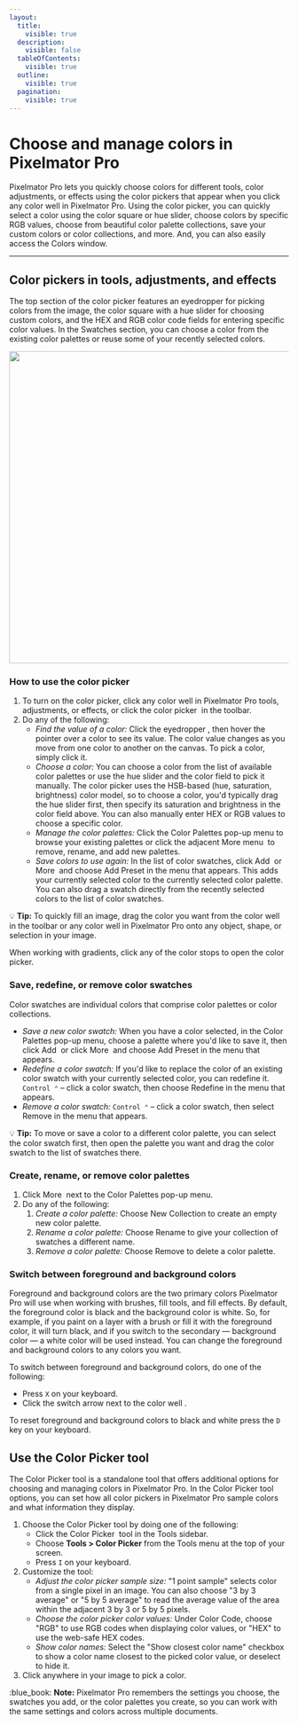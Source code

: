 ```yaml
---
layout:
  title:
    visible: true
  description:
    visible: false
  tableOfContents:
    visible: true
  outline:
    visible: true
  pagination:
    visible: true
---
```


# Choose and manage colors in Pixelmator Pro

Pixelmator Pro lets you quickly choose colors for different tools, color adjustments, or effects using the color pickers that appear when you click any color well in Pixelmator Pro. Using the color picker, you can quickly select a color using the color square or hue slider, choose colors by specific RGB values, choose from beautiful color palette collections, save your custom colors or color collections, and more. And, you can also easily access the Colors window.

***

## Color pickers in tools, adjustments, and effects

The top section of the color picker features an eyedropper for picking colors from the image, the color square with a hue slider for choosing custom colors, and the HEX and RGB color code fields for entering specific color values. In the Swatches section, you can choose a color from the existing color palettes or reuse some of your recently selected colors.

<div align="left">

<img src="https://help.pixelmator.com/pixelmator-pro/3.5/assets/English/1604751877000.png" alt="" width="563">

</div>

### How to use the color picker

1. To turn on the color picker, click any color well in Pixelmator Pro tools, adjustments, or effects, or click the color picker <img src="https://help.pixelmator.com/pixelmator-pro/3.5/assets/English/1623920552000.png" alt="" data-size="line"> in the toolbar.
2. Do any of the following:
   * _Find the value of a color:_ Click the eyedropper <img src="https://help.pixelmator.com/pixelmator-pro/3.5/assets/English/1585123131000.png" alt="" data-size="line">, then hover the pointer over a color to see its value. The color value changes as you move from one color to another on the canvas. To pick a color, simply click it.
   * _Choose a color:_ You can choose a color from the list of available color palettes or use the hue slider and the color field to pick it manually. The color picker uses the HSB-based (hue, saturation, brightness) color model, so to choose a color, you'd typically drag the hue slider first, then specify its saturation and brightness in the color field above. You can also manually enter HEX or RGB values to choose a specific color.
   * _Manage the color palettes:_ Click the Color Palettes pop-up menu to browse your existing palettes or click the adjacent More menu <img src="https://help.pixelmator.com/pixelmator-pro/3.5/assets/English/1604752027000.png" alt="" data-size="line"> to remove, rename, and add new palettes.
   * _Save colors to use again:_ In the list of color swatches, click Add <img src="https://help.pixelmator.com/pixelmator-pro/3.5/assets/English/1579274394000.png" alt="" data-size="line"> or More <img src="https://help.pixelmator.com/pixelmator-pro/3.5/assets/English/1604752027000.png" alt="" data-size="line"> and choose Add Preset in the menu that appears. This adds your currently selected color to the currently selected color palette. You can also drag a swatch directly from the recently selected colors to the list of color swatches.

:bulb: **Tip:** To quickly fill an image, drag the color you want from the color well <img src="https://help.pixelmator.com/pixelmator-pro/3.5/assets/English/1623920552000.png" alt="" data-size="line"> in the toolbar or any color well in Pixelmator Pro onto any object, shape, or selection in your image.

When working with gradients, click any of the color stops to open the color picker.

### Save, redefine, or remove color swatches

Color swatches are individual colors that comprise color palettes or color collections.

* _Save a new color swatch:_ When you have a color selected, in the Color Palettes pop-up menu, choose a palette where you'd like to save it, then click Add <img src="https://help.pixelmator.com/pixelmator-pro/3.5/assets/English/1579274394000.png" alt="" data-size="line"> or click More <img src="https://help.pixelmator.com/pixelmator-pro/3.5/assets/English/1604752027000.png" alt="" data-size="line"> and choose Add Preset in the menu that appears.
* _Redefine a color swatch:_ If you'd like to replace the color of an existing color swatch with your currently selected color, you can redefine it. `Control ⌃` – click a color swatch, then choose Redefine in the menu that appears.
* _Remove a color swatch:_ `Control ⌃` – click a color swatch, then select Remove in the menu that appears.

:bulb: **Tip:** To move or save a color to a different color palette, you can select the color swatch first, then open the palette you want and drag the color swatch to the list of swatches there.

### Create, rename, or remove color palettes

1. Click More <img src="https://help.pixelmator.com/pixelmator-pro/3.5/assets/English/1604752027000.png" alt="" data-size="line"> next to the Color Palettes pop-up menu.
2. Do any of the following:&#x20;
   1. _Create a color palette:_ Choose New Collection to create an empty new color palette.
   2. _Rename a color palette:_ Choose Rename to give your collection of swatches a different name.
   3. _Remove a color palette:_ Choose Remove to delete a color palette.

### Switch between foreground and background colors

Foreground and background colors are the two primary colors Pixelmator Pro will use when working with brushes, fill tools, and fill effects. By default, the foreground color is black and the background color is white. So, for example, if you paint on a layer with a brush or fill it with the foreground color, it will turn black, and if you switch to the secondary — background color — a white color will be used instead. You can change the foreground and background colors to any colors you want.

To switch between foreground and background colors, do one of the following:

* Press `X` on your keyboard.
* Click the switch arrow next to the color well <img src="https://help.pixelmator.com/pixelmator-pro/3.5/assets/English/1623920552000.png" alt="" data-size="line">.

To reset foreground and background colors to black and white press the `D` key on your keyboard.

## Use the Color Picker tool

The Color Picker tool is a standalone tool that offers additional options for choosing and managing colors in Pixelmator Pro. In the Color Picker tool options, you can set how all color pickers in Pixelmator Pro sample colors and what information they display.

1. Choose the Color Picker tool by doing one of the following:
   * Click the Color Picker <img src="https://help.pixelmator.com/pixelmator-pro/3.5/assets/English/1585123131000.png" alt="" data-size="line"> tool in the Tools sidebar.
   * Choose **Tools > Color Picker** from the Tools menu at the top of your screen.
   * Press `I` on your keyboard.
2. Customize the tool:
   * _Adjust the color picker sample size:_ "1 point sample" selects color from a single pixel in an image. You can also choose "3 by 3 average" or "5 by 5 average" to read the average value of the area within the adjacent 3 by 3 or 5 by 5 pixels.
   * _Choose the color picker color values:_ Under Color Code, choose "RGB" to use RGB codes when displaying color values, or "HEX" to use the web-safe HEX codes.
   * _Show color names:_ Select the "Show closest color name" checkbox to show a color name closest to the picked color value, or deselect to hide it.
3. Click anywhere in your image to pick a color.

:blue\_book: **Note:** Pixelmator Pro remembers the settings you choose, the swatches you add, or the color palettes you create, so you can work with the same settings and colors across multiple documents.
